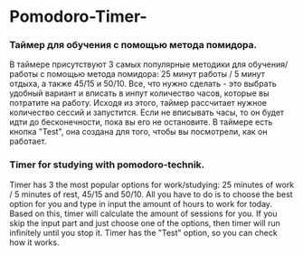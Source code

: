 # Pomodoro-Timer-
 <h3>Таймер для обучения с помощью метода помидора.</h3>
 
В таймере присутствуют 3 самых популярные методики для обучения/работы с помощью метода помидора: 25 минут работы / 5 минут отдыха, а также 45/15 и 50/10.
Все, что нужно сделать - это выбрать удобный вариант и вписать в инпут количество часов, которые вы потратите на работу. Исходя из этого, таймер рассчитает нужное
количество сессий и запустится. Если не вписывать часы, то он будет идти до бесконечности, пока вы его не остановите. В таймере есть кнопка "Test", она создана для того,
чтобы вы посмотрели, как он работает.

<h3>Timer for studying with pomodoro-technik.</h3>

Timer has 3 the most popular options for work/studying: 25 minutes of work / 5 minutes of rest, 45/15 and 50/10. All you have to do is to choose the best option for you
and type in input the amount of hours to work for today. Based on this, timer will calculate the amount of sessions for you. If you skip the input part and just choose 
one of the options, then timer will run infinitely until you stop it. Timer has the "Test" option, so you can check how it works.
